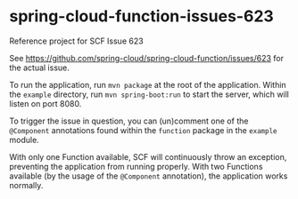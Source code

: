 # spring-cloud-function-issues-623
Reference project for SCF Issue 623

See https://github.com/spring-cloud/spring-cloud-function/issues/623 for the actual issue.

To run the application, run `mvn package` at the root of the application.
Within the `example` directory, run `mvn spring-boot:run` to start the server, which will listen on port 8080.

To trigger the issue in question, you can (un)comment one of the `@Component` annotations found within the `function` package in the `example` module.

With only one Function available, SCF will continuously throw an exception, preventing the application from running properly.
With two Functions available (by the usage of the `@Component` annotation), the application works normally.


